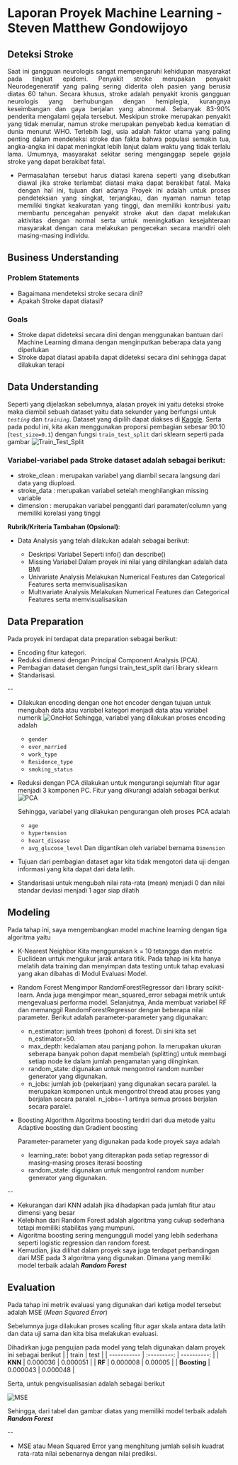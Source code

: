 # Laporan Proyek Machine Learning -Steven Matthew Gondowijoyo

## Deteksi Stroke
<p align="Justify">
Saat ini gangguan neurologis sangat mempengaruhi kehidupan masyarakat pada tingkat epidemi. Penyakit stroke merupakan penyakit Neurodegeneratif yang paling sering diderita oleh pasien yang berusia diatas 60 tahun. Secara khusus, stroke adalah penyakit kronis gangguan neurologis yang berhubungan dengan hemiplegia, kurangnya keseimbangan dan gaya berjalan yang abnormal. Sebanyak 83-90% penderita mengalami gejala tersebut. Meskipun stroke merupakan penyakit yang tidak menular, namun stroke merupakan penyebab kedua kematian di dunia menurut WHO. Terlebih lagi, usia adalah faktor utama yang paling penting dalam mendeteksi stroke dan fakta bahwa populasi semakin tua, angka-angka ini dapat meningkat lebih lanjut dalam waktu yang tidak terlalu lama. Umumnya, masyarakat sekitar sering menganggap sepele gejala stroke yang dapat berakibat fatal. 
</p>

- <p align="Justify"> Permasalahan tersebut harus diatasi karena seperti yang disebutkan diawal jika stroke terlambat diatasi maka dapat berakibat fatal. Maka dengan hal ini, tujuan dari adanya Proyek ini adalah untuk proses pendeteksian yang singkat, terjangkau, dan nyaman namun tetap memiliki tingkat keakuratan yang tinggi, dan memiliki kontribusi yaitu membantu pencegahan penyakit stroke akut dan dapat melakukan aktivitas dengan normal serta untuk meningkatkan kesejahteraan masyarakat dengan cara melakukan pengecekan secara mandiri oleh masing-masing individu.

## Business Understanding
### Problem Statements
- Bagaimana mendeteksi stroke secara dini?
- Apakah Stroke dapat diatasi?

### Goals
- Stroke dapat dideteksi secara dini dengan menggunakan bantuan dari Machine Learning dimana dengan menginputkan beberapa data yang diperlukan
- Stroke dapat diatasi apabila dapat dideteksi secara dini sehingga dapat dilakukan terapi

## Data Understanding

Seperti yang dijelaskan sebelumnya, alasan proyek ini yaitu deteksi stroke maka diambil sebuah dataset yaitu data sekunder yang berfungsi untuk *``testing``* dan *``training``*. Dataset yang dipilih dapat diakses di [Kaggle](https://www.kaggle.com/datasets/fedesoriano/stroke-prediction-dataset). Serta pada podul ini, kita akan menggunakan proporsi pembagian sebesar 90:10 (``test_size=0.1``) dengan fungsi ``train_test_split`` dari sklearn seperti pada gambar 
![Train_Test_Split](https://drive.google.com/uc?export=view&id=1kath8iol9iyFHzFIkpQpZuKNuPr2Y728)

### Variabel-variabel pada Stroke dataset adalah sebagai berikut:
- stroke_clean : merupakan variabel yang diambil secara langsung dari data yang diupload.
- stroke_data : merupakan variabel setelah menghilangkan missing variable
- dimension : merupakan variabel pengganti dari paramater/column yang memiliki korelasi yang tinggi

**Rubrik/Kriteria Tambahan (Opsional)**:
- Data Analysis yang telah dilakukan adalah sebagai berikut: 
 
  - Deskripsi Variabel
    Seperti info() dan describe()
  - Missing Variabel
    Dalam proyek ini nilai yang dihilangkan adalah data BMI
  - Univariate Analysis
    Melakukan Numerical Features dan Categorical Features serta memvisualisasikan
  - Multivariate Analysis
    Melakukan Numerical Features dan Categorical Features serta memvisualisasikan
  

## Data Preparation
Pada proyek ini terdapat data preparation sebagai berikut:
- Encoding fitur kategori.
- Reduksi dimensi dengan Principal Component Analysis (PCA).
- Pembagian dataset dengan fungsi train_test_split dari library sklearn
- Standarisasi.

--
- Dilakukan encoding dengan one hot encoder dengan tujuan untuk mengubah data atau variabel kategori menjadi data atau variabel numerik
  ![OneHot](https://drive.google.com/uc?export=view&id=1opOLg3vXC0aiEchvZHCZSAW1IIL0e06F)
  Sehingga, variabel yang dilakukan proses encoding adalah 
  - ``gender``
  - ``ever_married``
  - ``work_type``
  - ``Residence_type``
  - ``smoking_status``
- Reduksi dengan PCA dilakukan untuk mengurangi sejumlah fitur agar menjadi 3 komponen PC. Fitur yang dikurangi adalah sebagai berikut
  ![PCA](https://drive.google.com/uc?export=view&id=1PBttmt7wK7alzEg2i5B713hO0QaN8Y6f)
 
  Sehingga, variabel yang dilakukan pengurangan oleh proses PCA adalah 
  - ``age``
  - ``hypertension``
  - ``heart_disease``
  - ``avg_glucose_level``
 Dan digantikan oleh variabel bernama ``Dimension``
- Tujuan dari pembagian dataset agar kita tidak mengotori data uji dengan informasi yang kita dapat dari data latih. 
- Standarisasi untuk mengubah nilai rata-rata (mean) menjadi 0 dan nilai standar deviasi menjadi 1 agar siap dilatih

## Modeling
Pada tahap ini, saya mengembangkan model machine learning dengan tiga algoritma yaitu 
- K-Nearest Neighbor
  Kita menggunakan k = 10 tetangga dan metric Euclidean untuk mengukur jarak antara titik. Pada tahap ini kita hanya melatih data training dan menyimpan data testing untuk tahap evaluasi yang akan dibahas di Modul Evaluasi Model.
- Random Forest
  Mengimpor RandomForestRegressor dari library scikit-learn. Anda juga mengimpor mean_squared_error sebagai metrik untuk mengevaluasi performa model. Selanjutnya, Anda membuat variabel RF dan memanggil RandomForestRegressor dengan beberapa nilai parameter. Berikut adalah parameter-parameter yang digunakan:
  - n_estimator: jumlah trees (pohon) di forest. Di sini kita set n_estimator=50.
  - max_depth: kedalaman atau panjang pohon. Ia merupakan ukuran seberapa banyak pohon dapat membelah (splitting) untuk membagi setiap node ke dalam jumlah pengamatan yang diinginkan.
  - random_state: digunakan untuk mengontrol random number generator yang digunakan. 
  - n_jobs: jumlah job (pekerjaan) yang digunakan secara paralel. Ia merupakan komponen untuk mengontrol thread atau proses yang berjalan secara paralel. n_jobs=-1 artinya semua proses berjalan secara paralel.
- Boosting Algorithm
  Algoritma boosting terdiri dari dua metode yaitu Adaptive boosting dan Gradient boosting
  
  Parameter-parameter yang digunakan pada kode proyek saya adalah
  - learning_rate: bobot yang diterapkan pada setiap regressor di masing-masing proses iterasi boosting
  - random_state: digunakan untuk mengontrol random number generator yang digunakan.

--
- Kekurangan dari KNN adalah jika dihadapkan pada jumlah fitur atau dimensi yang besar
- Kelebihan dari Random Forest adalah algoritma yang cukup sederhana tetapi memiliki stabilitas yang mumpuni. 
- Algoritma boosting sering mengungguli model yang lebih sederhana seperti logistic regression dan random forest.
- Kemudian, jika dilihat dalam proyek saya juga terdapat perbandingan dari MSE pada 3 algoritma yang digunakan. Dimana yang memiliki model terbaik adalah **_Random Forest_**

## Evaluation
Pada tahap ini metrik evaluasi yang digunakan dari ketiga model tersebut adalah MSE (*Mean Squared Error*)

Sebelumnya juga dilakukan proses scaling fitur agar skala antara data latih dan data uji sama dan kita bisa melakukan evaluasi.

Dihadirkan juga pengujian pada model yang telah digunakan dalam proyek ini sebagai berikut
| | train | test |
| ----------- | :---------: | ----------: |
| **KNN** | 0.000036 | 0.000051 |
| **RF** | 0.000008 | 0.00005 |
| **Boosting** | 0.000043 | 0.000048 |

Serta, untuk pengvisualisasian adalah sebagai berikut
  
 ![MSE](https://drive.google.com/uc?export=view&id=1EvwptvV5xRwdzVOj30qwtgd1G0XR_cZP)

Sehingga, dari tabel dan gambar diatas yang memiliki model terbaik adalah ___**Random Forest**___


--
- MSE atau Mean Squared Error yang menghitung jumlah selisih kuadrat rata-rata nilai sebenarnya dengan nilai prediksi.
